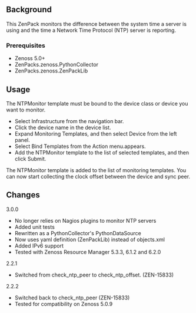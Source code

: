 Background
----------
This ZenPack monitors the difference between the system time a server is
using and the time a Network Time Protocol (NTP) server is reporting.

### Prerequisites

- Zenoss 5.0+
- ZenPacks.zenoss.PythonCollector
- ZenPacks.zenoss.ZenPackLib

Usage
--------

The NTPMonitor template must be bound to the device class or device you
want to monitor.

* Select Infrastructure from the navigation bar.
* Click the device name in the device list.
* Expand Monitoring Templates, and then select Device from the left panel.
* Select Bind Templates from the Action menu.appears.
* Add the NTPMonitor template to the list of selected templates, and then click Submit.

The NTPMonitor template is added to the list of monitoring templates.
You can now start collecting the clock offset between the device and
sync peer.


Changes
-------

3.0.0 

- No longer relies on Nagios plugins to monitor NTP servers
- Added unit tests 
- Rewritten as a PythonCollector's PythonDataSource
- Now uses yaml definition (ZenPackLib) instead of objects.xml 
- Added IPv6 support
- Tested with Zenoss Resource Manager  5.3.3, 6.1.2 and 6.2.0

2.2.1 

- Switched from check_ntp_peer to check_ntp_offset. (ZEN-15833)

2.2.2 

- Switched back to check_ntp_peer (ZEN-15833) 
- Tested for compatibility on Zenoss 5.0.9

